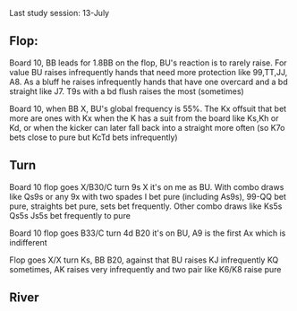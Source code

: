 Last study session: 13-July

## Flop:
Board 10, BB leads for 1.8BB on the flop, BU's reaction is to rarely raise.
For value BU raises infrequently hands that need more protection like 99,TT,JJ, A8.
As a bluff he raises infrequently hands that have one overcard and a bd straight like J7. T9s with a bd flush raises the most (sometimes)

Board 10, when BB X, BU's global frequency is 55%. The Kx offsuit that bet more are ones with Kx when the K has a suit from the board like Ks,Kh or Kd, or when the kicker can later fall back into a straight more often (so K7o bets close to pure but KcTd bets infrequently)

## Turn

Board 10 flop goes X/B30/C turn 9s X it's on me as BU.
With combo draws like Qs9s or any 9x with two spades I bet pure (including As9s), 99-QQ bet pure, straights bet pure, sets bet frequently.
Other combo draws like Ks5s Qs5s Js5s bet frequently to pure

Board 10 flop goes B33/C turn 4d B20 it's on BU, A9 is the first Ax which is indifferent

Flop goes X/X turn Ks, BB B20, against that BU raises KJ infrequently KQ sometimes, AK raises very infrequently and two pair like K6/K8 raise pure

## River
